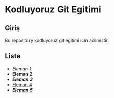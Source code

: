 # Kodluyoruz Git Egitimi
## Giriş

Bu repository kodluyoruz git egitimi icin acilmistir.

## Liste
- *Eleman 1*
- **Eleman 2**
- ***Eleman 3***
- [Eleman 4](https://www.google.com)
- ***[Eleman 5](https://www.youtube.com)***
